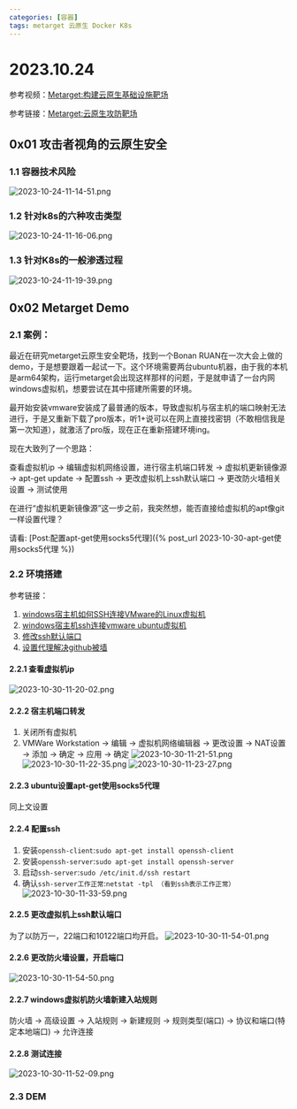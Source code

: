 ```yaml
---
categories: [容器]
tags: metarget 云原生 Docker K8s
---
```

# 2023.10.24
参考视频：[Metarget:构建云原生基础设施靶场](https://www.bilibili.com/video/av548776437/?vd_source=6671d33bcf63c21d36edfa9a8e5b473e)

参考链接：[Metarget:云原生攻防靶场](https://github.com/Metarget/metarget/blob/master/README-zh.md)
## 0x01 攻击者视角的云原生安全
### 1.1 容器技术风险
![2023-10-24-11-14-51.png](https://s2.loli.net/2023/10/27/CsBhqbzgtLo1Vyw.png)
### 1.2 针对k8s的六种攻击类型
![2023-10-24-11-16-06.png](https://s2.loli.net/2023/10/27/bjyl3ODNKHnLV2Q.png)
### 1.3 针对K8s的一般渗透过程
![2023-10-24-11-19-39.png](https://s2.loli.net/2023/10/27/MOnbEmIa6fsDzgL.png)
##  0x02 Metarget Demo
### 2.1 案例：
最近在研究metarget云原生安全靶场，找到一个Bonan RUAN在一次大会上做的demo，于是想要跟着一起试一下。这个环境需要两台ubuntu机器，由于我的本机是arm64架构，运行metarget会出现这样那样的问题，于是就申请了一台内网windows虚拟机，想要尝试在其中搭建所需要的环境。

最开始安装vmware安装成了最普通的版本，导致虚拟机与宿主机的端口映射无法进行，于是又重新下载了pro版本，听1+说可以在网上直接找密钥（不敢相信我是第一次知道），就激活了pro版，现在正在重新搭建环境ing。

现在大致列了一个思路：

查看虚拟机ip -> 编辑虚拟机网络设置，进行宿主机端口转发 -> 虚拟机更新镜像源 -> apt-get update -> 配置ssh -> 更改虚拟机上ssh默认端口 -> 更改防火墙相关设置 -> 测试使用

在进行“虚拟机更新镜像源”这一步之前，我突然想，能否直接给虚拟机的apt像git一样设置代理？

请看: [Post:配置apt-get使用socks5代理]({% post_url 2023-10-30-apt-get使用socks5代理 %})

### 2.2 环境搭建
参考链接：
1. [windows宿主机如何SSH连接VMware的Linux虚拟机](https://cloud.tencent.com/developer/article/1679861)
2. [windows宿主机ssh连接vmware ubuntu虚拟机](https://bbs.huaweicloud.com/blogs/348910)
3. [修改ssh默认端口](https://cloud.tencent.com/developer/article/1635355)
4. [设置代理解决github被墙](https://zhuanlan.zhihu.com/p/481574024)
#### 2.2.1 查看虚拟机ip
![2023-10-30-11-20-02.png](https://s2.loli.net/2023/10/30/Wcws596d4Fhx37l.png)
#### 2.2.2 宿主机端口转发
1. 关闭所有虚拟机
2. VMWare Workstation -> 编辑 -> 虚拟机网络编辑器 -> 更改设置 -> NAT设置 -> 添加 -> 确定 -> 应用 -> 确定
   ![2023-10-30-11-21-51.png](https://s2.loli.net/2023/10/30/ExKy1dPMFfAbm6L.png)
   ![2023-10-30-11-22-35.png](https://s2.loli.net/2023/10/30/cS1AVmNMLDgHYxr.png)
   ![2023-10-30-11-23-27.png](https://s2.loli.net/2023/10/30/E9l7Zk5uHYAwN6Q.png)
#### 2.2.3 ubuntu设置apt-get使用socks5代理
同上文设置
#### 2.2.4 配置ssh
1. 安装`openssh-client`:`sudo apt-get install openssh-client`
2. 安装`openssh-server`:`sudo apt-get install openssh-server`
3. 启动`ssh-server`:`sudo /etc/init.d/ssh restart`
4. 确认`ssh-server工作正常`:`netstat -tpl （看到ssh表示工作正常）`
   ![2023-10-30-11-33-59.png](https://s2.loli.net/2023/10/30/wG1J7OjDEna5r9u.png)
#### 2.2.5 更改虚拟机上ssh默认端口
为了以防万一，22端口和10122端口均开启。
![2023-10-30-11-54-01.png](https://s2.loli.net/2023/10/30/hofHxTdt5cq28yG.png)
#### 2.2.6 更改防火墙设置，开启端口
![2023-10-30-11-54-50.png](https://s2.loli.net/2023/10/30/tjGVlNzZSsg6CMT.png)
#### 2.2.7 windows虚拟机防火墙新建入站规则
防火墙 -> 高级设置 -> 入站规则 -> 新建规则 -> 规则类型(端口) -> 协议和端口(特定本地端口) -> 允许连接
#### 2.2.8 测试连接
![2023-10-30-11-52-09.png](https://s2.loli.net/2023/10/30/VIYj9sHbQB4KqAa.png)

### 2.3 DEM